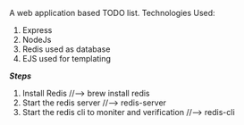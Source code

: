 A web application based TODO list.
Technologies Used:
  1. Express
  2. NodeJs
  3. Redis used as database
  4. EJS used for templating
  
*********Steps*********
1. Install Redis //--> brew install redis
2. Start the redis server //--> redis-server
3. Start the redis cli to moniter and verification //--> redis-cli
